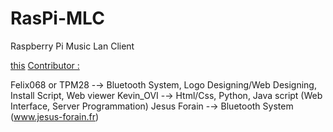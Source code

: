# RasPi-MLC
Raspberry Pi Music Lan Client

<span style="text-decoration:underline">this</span>
<u>Contributor :</u>

Felix068 or TPM28 -→ Bluetooth System, Logo Designing/Web Designing, Install Script, Web viewer
Kevin_OVI -→ Html/Css, Python, Java script (Web Interface, Server Programmation)
Jesus Forain -→ Bluetooth System (<a href="https://www.jesus-forain.fr/blog/raspberry-pi-en-recepteur-audio-bluetooth-a2dp-audio-sink-112.html">www.jesus-forain.fr</a>)

